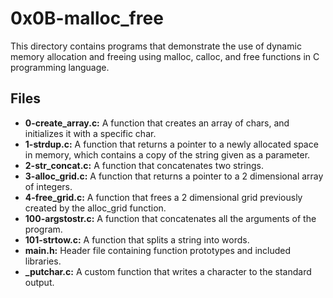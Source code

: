 # 0x0B-malloc_free

This directory contains programs that demonstrate the use of dynamic memory allocation and freeing using malloc, calloc, and free functions in C programming language.

## Files 

* **0-create_array.c:** A function that creates an array of chars, and initializes it with a specific char.
* **1-strdup.c:** A function that returns a pointer to a newly allocated space in memory, which contains a copy of the string given as a parameter.
* **2-str_concat.c:** A function that concatenates two strings.
* **3-alloc_grid.c:** A function that returns a pointer to a 2 dimensional array of integers.
* **4-free_grid.c:** A function that frees a 2 dimensional grid previously created by the alloc_grid function.
* **100-argstostr.c:** A function that concatenates all the arguments of the program.
* **101-strtow.c:** A function that splits a string into words.
* **main.h:** Header file containing function prototypes and included libraries.
* **_putchar.c:** A custom function that writes a character to the standard output.
